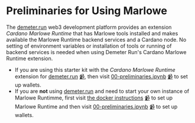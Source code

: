 # Preliminaries for Using Marlowe

The [demeter.run](https://demeter.run/) web3 development platform provides an extension *Cardano Marlowe Runtime* that has Marlowe tools installed and makes available the Marlowe Runtime backend services and a Cardano node. No setting of environment variables or installation of tools or running of backend services is needed when using Demeter Run's Cardano Marlowe Runtime extension.

- If you are using this starter kit with the *Cardano Marlowe Runtime* extension for [demeter.run](https://demeter.run/) [📹](https://youtu.be/QeBGv2mvGnA), then visit [00-preliminaries.ipynb](00-preliminaries.ipynb) [📹](https://youtu.be/hGBmj9ZrYHs) to set up wallets.
- If you are **not** using [demeter.run](https://demeter.run/) and need to start your own instance of Marlowe Runtimme, first visit [the docker instructions](docker.md) [📹](https://youtu.be/45F5ld8NNHM) to set up Marlowe Runtime and then visit [00-preliminaries.ipynb](00-preliminaries.ipynb) [📹](https://youtu.be/hGBmj9ZrYHs) to set up wallets.
